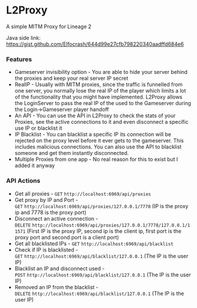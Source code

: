 # L2Proxy
A simple MITM Proxy for Lineage 2

Java side link: https://gist.github.com/Elfocrash/644d99e27cfb798220340aadffd684e6

### Features

* Gameserver invisibility option - You are able to hide your server behind the proxies and keep your real server IP secret
* RealIP - Usually with MITM proxies, since the traffic is funnelled from one server, you normally lose the real IP of the player which limits a lot of the functionality that you might have implemented. L2Proxy allows the LoginServer to pass the real IP of the used to the Gameserver during the Login->Gameserver player handoff
* An API - You can use the API in L2Proxy to check the stats of your Proxies, see the active connections to it and even disconnect a specific use IP or blacklist it
* IP Blacklist - You can blacklist a specific IP its connection will be rejected on the proxy level before it ever gets to the gameserver. This includes malicious connections. You can also use the API to blacklist someone and get them instantly disconnected. 
* Multiple Proxies from one app - No real reason for this to exist but I added it anyway

### API Actions

* Get all proxies - `GET` `http://localhost:6969/api/proxies`
* Get proxy by IP and Port - `GET` `http://localhost:6969/api/proxies/127.0.0.1/7778` (IP is the proxy ip and 7778 is the proxy port)
* Disconnect an active connection - `DELETE` `http://localhost:6969/api/proxies/127.0.0.1/7778/127.0.0.1/11571` (First IP is the proxy IP, second ip is the client ip, first port is the proxy port and second port is a client port)
* Get all blacklisted IPs - `GET` `http://localhost:6969/api/blacklist`
* Check if IP is blacklisted - `GET` `http://localhost:6969/api/blacklist/127.0.0.1` (The IP is the user IP)
* Blacklist an IP and disconnect used - `POST` `http://localhost:6969/api/blacklist/127.0.0.1` (The IP is the user IP)
* Removed an IP from the blacklist - `DELETE` `http://localhost:6969/api/blacklist/127.0.0.1` (The IP is the user IP)
